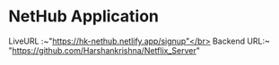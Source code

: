 # NetHub Application

LiveURL :~"https://hk-nethub.netlify.app/signup"</br>
Backend URL:~ "https://github.com/Harshankrishna/Netflix_Server"

